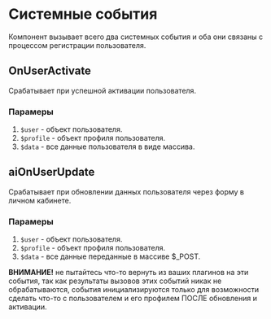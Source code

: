 # Системные события

Компонент вызывает всего два системных события и оба они связаны с процессом регистрации пользователя.

## OnUserActivate

Срабатывает при успешной активации пользователя.

### Парамеры

1. `$user` - объект пользователя.
2. `$profile` - объект профиля пользователя.
3. `$data` - все данные пользователя в виде массива.

## aiOnUserUpdate

Срабатывает при обновлении данных пользователя через форму в личном кабинете.

### Парамеры

1. `$user` - объект пользователя.
2. `$profile` - объект профиля пользователя.
3. `$data` - все данные переданные в масcиве $_POST.

<strong>ВНИМАНИЕ!</strong> не пытайтесь что-то вернуть из ваших плагинов на эти события, так как результаты вызовов этих событий никак не обрабатываются, события
инициализируются только для возможности сделать что-то с пользователем и его профилем ПОСЛЕ обновления и активации.
